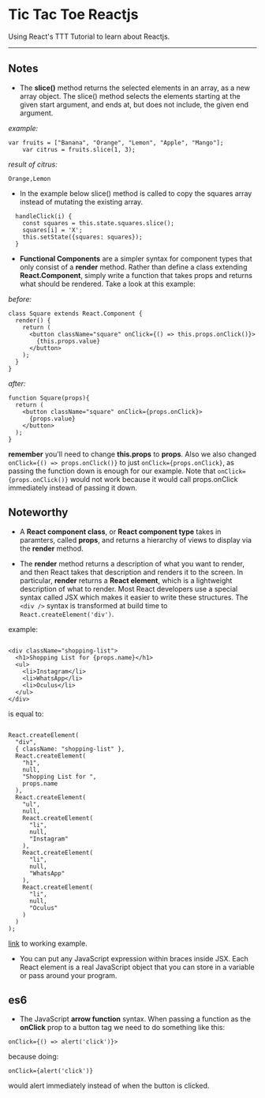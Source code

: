 Tic Tac Toe Reactjs
===================


Using React's TTT Tutorial to learn about Reactjs.

----------


Notes
-------------
- The **slice()** method returns the selected elements in an array, as a new array object. The slice() method selects the elements starting at the given start argument, and ends at, but does not include, the given end argument.

*example:*
```
var fruits = ["Banana", "Orange", "Lemon", "Apple", "Mango"];
    var citrus = fruits.slice(1, 3);
```

*result of citrus:*
```
Orange,Lemon
```
- In the example below slice() method is called to copy the squares array instead of mutating the existing array.
```
  handleClick(i) {
    const squares = this.state.squares.slice();
    squares[i] = 'X';
    this.setState({squares: squares});
  }
```
-	**Functional Components** are a simpler syntax for component types that only consist of a **render** method. Rather than define a class extending **React.Component**, simply write a function that takes props and returns what should be rendered. Take a look at this example:

*before:*
```
class Square extends React.Component {
  render() {
    return (
      <button className="square" onClick={() => this.props.onClick()}>
        {this.props.value}
      </button>
    );
  }
}
```

*after:*
```
function Square(props){
  return (
    <button className="square" onClick={props.onClick}>
      {props.value}
    </button>
  );
}
```
**remember** you'll need to change **this.props** to **props**. Also we also changed ``` onClick={() => props.onClick()} ``` to just ``` onClick={props.onClick} ```, as passing the function down is enough for our example. Note that ``` onClick={props.onClick()} ``` would not work because it would call props.onClick immediately instead of passing it down.

Noteworthy
-------------
-	A **React component class**, or **React component type** takes in paramters, called **props**, and returns a hierarchy of views to display via the **render** method.

-	The **render** method returns a description of what you want to render, and then React takes that description and renders it to the screen. In particular, **render** returns a **React element**, which is a lightweight description of what to render. Most React developers use a special syntax called JSX which makes it easier to write these structures. The ``` <div /> ``` syntax is transformed at build time to ``` React.createElement('div') ```.

example:
```

<div className="shopping-list">
  <h1>Shopping List for {props.name}</h1>
  <ul>
    <li>Instagram</li>
    <li>WhatsApp</li>
    <li>Oculus</li>
  </ul>
</div>

```

is equal to:
```

React.createElement(
  "div",
  { className: "shopping-list" },
  React.createElement(
    "h1",
    null,
    "Shopping List for ",
    props.name
  ),
  React.createElement(
    "ul",
    null,
    React.createElement(
      "li",
      null,
      "Instagram"
    ),
    React.createElement(
      "li",
      null,
      "WhatsApp"
    ),
    React.createElement(
      "li",
      null,
      "Oculus"
    )
  )
);

```

[link](https://babeljs.io/repl/#?presets=react&code_lz=DwEwlgbgBAxgNgQwM5IHIILYFMC8AiJACwHsAHUsAOwHMBaOMJAFzwD4AoKKYQgRlYDKJclWpQAMoyZQAZsQBOUAN6l5ZJADpKmLAF9gAej4cuwAK5wTXbg1YBJSswTV5mQ7c7XgtgOqEETEgAguTuYFamtgDyMBZmSGFWhhYchuAQrEA) to working example.

- You can put any JavaScript expression within braces inside JSX. Each React element is a real JavaScript object that you can store in a variable or pass around your program.

es6
-------------
- The JavaScript **arrow function** syntax. When passing a function as the **onClick** prop to a button tag we need to do something like this:
```
onClick={() => alert('click')}>

```
because doing:
```
onClick={alert('click')}

```
would alert immediately instead of when the button is clicked.
